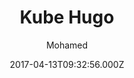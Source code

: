 ---
title: Kube Hugo
github: https://github.com/jeblister/kube
demo: https://kube.elemnts.net/
author: Mohamed
ssg:
  - Hugo
cms:
  - Markdown
date: 2017-04-13T09:32:56.000Z
description: >-
  Kube is a professional  and a responsive Hugo theme for developers and
  designers that offers a documentation section mixed with a landing page and a
  blog.
draft: true
publish_date: '2017-04-13T09:32:56Z'
update_date: '2022-10-06T09:35:21Z'
github_star: 373
github_fork: 102
---